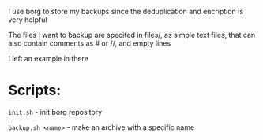 <!-- **WARNING:** Some scripts use zsh, not bash, so I have a sane syntax to `ls` all the files excluding example.txt -->

I use borg to store my backups since the deduplication and encription is very helpful

The files I want to backup are specifed in files/, as simple text files, that can also contain comments as # or //, and empty lines

I left an example in there


# Scripts:

`init.sh` - init borg repository

`backup.sh <name>` - make an archive with a specific name
